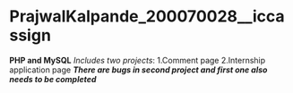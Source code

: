 # PrajwalKalpande_200070028__iccassign
**PHP and MySQL**
*Includes two projects*:
1.Comment page
2.Internship application page
 ***There are bugs in second project and first one also needs to be completed***
